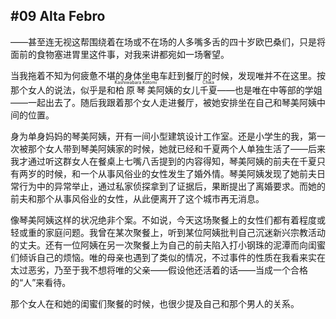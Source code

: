 ## #09 Alta Febro

——甚至连无视这帮围绕着在场或不在场的人多嘴多舌的四十岁欧巴桑们，只是将面前的食物塞进胃里这件事，对我来讲都宛如一场奢望。

当我拖着不知为何疲惫不堪的身体坐电车赶到餐厅的时候，发现唯并不在这里。按那个女人的说法，似乎是和<ruby><rb>柏原琴美</rb><rt>Kashiwabara Kotomi</rt></ruby>阿姨的女儿<ruby><rb>千夏</rb><rt>Chika</rt></ruby>——也是唯在中等部的学姐——一起出去了。随后我跟着那个女人走进餐厅，被她安排坐在自己和琴美阿姨中间的位置。

身为单身妈妈的琴美阿姨，开有一间小型建筑设计工作室。还是小学生的我，第一次被那个女人带到琴美阿姨家的时候，她就已经和千夏两个人单独生活了——后来我才通过听这群女人在餐桌上七嘴八舌提到的内容得知，琴美阿姨的前夫在千夏只有两岁的时候，和一个从事风俗业的女性发生了婚外情。琴美阿姨发现了她前夫日常行为中的异常举止，通过私家侦探拿到了证据后，果断提出了离婚要求。而她的前夫和那个从事风俗业的女性，从此便离开了这个城市再无消息。

像琴美阿姨这样的状况绝非个案。不如说，今天这场聚餐上的女性们都有着程度或轻或重的家庭问题。我曾在某次聚餐上，听到某位阿姨批判自己沉迷新兴宗教活动的丈夫。还有一位阿姨在另一次聚餐上为自己的前夫陷入打小钢珠的泥潭而向闺蜜们倾诉自己的烦恼。唯的母亲也遇到了类似的情况，不过事件的性质在我看来实在太过恶劣，乃至于我不想将唯的父亲——假设他还活着的话——当成一个合格的“人”来看待。

那个女人在和她的闺蜜们聚餐的时候，也很少提及自己和那个男人的关系。
